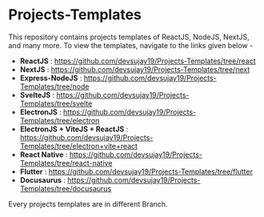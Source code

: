 # Projects-Templates

This repository contains projects templates of ReactJS, NodeJS, NextJS, and many more.
To view the templates, navigate to the links given below -

 - **ReactJS** : https://github.com/devsujay19/Projects-Templates/tree/react
 - **NextJS** : https://github.com/devsujay19/Projects-Templates/tree/next
 - **Express-NodeJS** : https://github.com/devsujay19/Projects-Templates/tree/node
 - **SvelteJS** : https://github.com/devsujay19/Projects-Templates/tree/svelte
 - **ElectronJS** : https://github.com/devsujay19/Projects-Templates/tree/electron
 - **ElectronJS + ViteJS + ReactJS** : https://github.com/devsujay19/Projects-Templates/tree/electron+vite+react
 - **React Native** : https://github.com/devsujay19/Projects-Templates/tree/react-native
 - **Flutter** : https://github.com/devsujay19/Projects-Templates/tree/flutter
 - **Docusaurus** : https://github.com/devsujay19/Projects-Templates/tree/docusaurus

Every projects templates are in different Branch.
